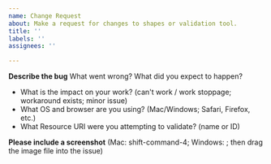 ```yaml
---
name: Change Request
about: Make a request for changes to shapes or validation tool.
title: ''
labels: ''
assignees: ''

---
```


**Describe the bug**
What went wrong? What did you expect to happen?

- What is the impact on your work? (can't work / work stoppage; workaround exists; minor issue)
- What OS and browser are you using? (Mac/Windows; Safari, Firefox, etc.)
- What Resource URI were you attempting to validate? (name or ID)

**Please include a screenshot**
(Mac: shift-command-4; Windows: ; then drag the image file into the issue)
